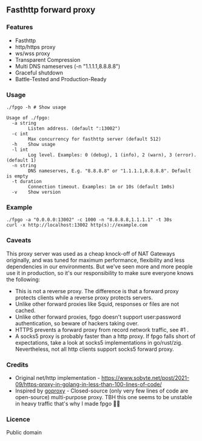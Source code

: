 ## Fasthttp forward proxy

### Features

* Fasthttp
* http/https proxy
* ws/wss proxy
* Transparent Compression
* Multi DNS nameserves (-n "1.1.1.1,8.8.8.8")
* Graceful shutdown
* Battle-Tested and Production-Ready

### Usage

```
./fpgo -h # Show usage

Usage of ./fpgo:
  -a string
        Listen address. (default ":13002")
  -c int
        Max concurrency for fasthttp server (default 512)
  -h    Show usage
  -l int
        Log level. Examples: 0 (debug), 1 (info), 2 (warn), 3 (error). (default 1)
  -n string
        DNS nameserves, E.g. "8.8.8.8" or "1.1.1.1,8.8.8.8". Default is empty
  -t duration
        Connection timeout. Examples: 1m or 10s (default 1m0s)
  -v    Show version
```

### Example

```fish
./fpgo -a "0.0.0.0:13002" -c 1000 -n "8.8.8.8,1.1.1.1" -t 30s
curl -x http://localhost:13002 http(s)://example.com
```

### Caveats

This proxy server was used as a cheap knock-off of NAT Gateways originally, and was tuned for maximum performance, flexibility and less dependencies in our environments. But we've seen more and more people use it in production, so it's our responsibility to make sure everyone knows the following:

* This is not a reverse proxy. The difference is that a forward proxy protects clients while a reverse proxy protects servers.
* Unlike other forward proxies like Squid, responses or files are not cached.
* Unlike other forward proxies, fpgo doesn't support user:password authentication, so beware of hackers taking over.
* HTTPS prevents a forward proxy from record network traffic, see #1 .
* A socks5 proxy is probably faster than a http proxy. If fpgo falls short of expectations, take a look at socks5 implementations in go/rust/zig. Nevertheless, not all http clients support socks5 forward proxy.

### Credits

* Original net/http implementation - https://www.sobyte.net/post/2021-09/https-proxy-in-golang-in-less-than-100-lines-of-code/
* Inspired by [goproxy](https://github.com/snail007/goproxy) - Closed-source (only very few lines of code are open-source) multi-purpose proxy. TBH this one seems to be unstable in heavy traffic that's why I made fpgo 💐💐

### Licence

Public domain

